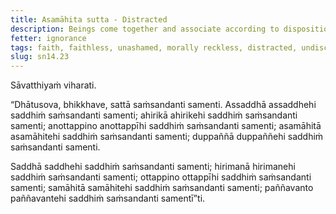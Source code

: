 ```yaml
---
title: Asamāhita sutta - Distracted
description: Beings come together and associate according to disposition. The distracted come together and associate with the distracted, and other pairs of dispositions are mentioned.
fetter: ignorance
tags: faith, faithless, unashamed, morally reckless, distracted, undiscerning, conscientious, collected, wise, beings, friendship, sn, sn12-21, sn14
slug: sn14.23
---
```


Sāvatthiyaṁ viharati.

“Dhātusova, bhikkhave, sattā saṁsandanti samenti. Assaddhā assaddhehi saddhiṁ saṁsandanti samenti; ahirikā ahirikehi saddhiṁ saṁsandanti samenti; anottappino anottappīhi saddhiṁ saṁsandanti samenti; asamāhitā asamāhitehi saddhiṁ saṁsandanti samenti; duppaññā duppaññehi saddhiṁ saṁsandanti samenti.

Saddhā saddhehi saddhiṁ saṁsandanti samenti; hirimanā hirimanehi saddhiṁ saṁsandanti samenti; ottappino ottappīhi saddhiṁ saṁsandanti samenti; samāhitā samāhitehi saddhiṁ saṁsandanti samenti; paññavanto paññavantehi saddhiṁ saṁsandanti samentī”ti.
